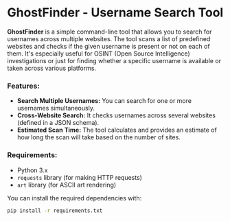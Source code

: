 # GhostFinder - Username Search Tool

**GhostFinder** is a simple command-line tool that allows you to search for usernames across multiple websites. The tool scans a list of predefined websites and checks if the given username is present or not on each of them. It's especially useful for OSINT (Open Source Intelligence) investigations or just for finding whether a specific username is available or taken across various platforms.

### Features:
- **Search Multiple Usernames:** You can search for one or more usernames simultaneously.
- **Cross-Website Search:** It checks usernames across several websites (defined in a JSON schema).
- **Estimated Scan Time:** The tool calculates and provides an estimate of how long the scan will take based on the number of sites.

### Requirements:
- Python 3.x
- `requests` library (for making HTTP requests)
- `art` library (for ASCII art rendering)

You can install the required dependencies with:
```bash
pip install -r requirements.txt
